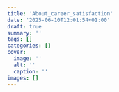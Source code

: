 ```yaml
---
title: 'About_career_satisfaction'
date: '2025-06-10T12:01:54+01:00'
draft: true 
summary: ''
tags: []
categories: []
cover:
  image: ''
  alt: ''
  caption: ''
images: []
---
```

